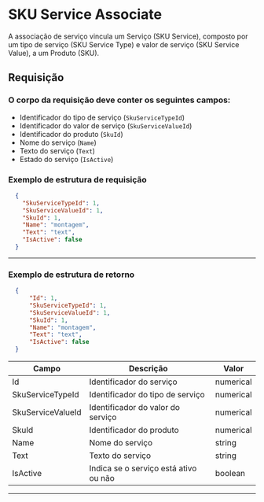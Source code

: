 # SKU Service Associate
A associação de serviço vincula um Serviço (SKU Service), composto por um tipo de serviço (SKU Service Type) e valor de serviço (SKU Service Value),
a um Produto (SKU).

## Requisição

### O corpo da requisição deve conter os seguintes campos:
- Identificador do tipo de serviço (`SkuServiceTypeId`)
- Identificador do valor de serviço (`SkuServiceValueId`)
- Identificador do produto (`SkuId`)
- Nome do serviço (`Name`)
- Texto do serviço (`Text`)
- Estado do serviço (`IsActive`)

### Exemplo de estrutura de requisição

```json
  {
    "SkuServiceTypeId": 1,
    "SkuServiceValueId": 1,
    "SkuId": 1,
    "Name": "montagem",
    "Text": "text",
    "IsActive": false
  }
```
---
### Exemplo de estrutura de retorno
```json
  {
      "Id": 1,
      "SkuServiceTypeId": 1,
      "SkuServiceValueId": 1,
      "SkuId": 1,
      "Name": "montagem",
      "Text": "text",
      "IsActive": false
  }
```

| Campo         | Descrição                             | Valor     |
|---------------|---------------------------------------|-----------|
| Id           | Identificador do serviço              | numerical |
| SkuServiceTypeId | Identificador do tipo de serviço      | numerical |
| SkuServiceValueId | Identificador do valor do serviço     | numerical |
| SkuId        | Identificador do produto              | numerical |
| Name         | Nome do serviço                       | string    |
| Text         | Texto do serviço                      | string    |
| IsActive     | Indica se o serviço está ativo ou não | boolean   |

---
